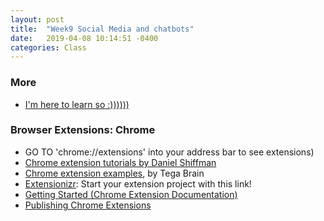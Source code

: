 ```yaml
---
layout: post
title:  "Week9 Social Media and chatbots"
date:   2019-04-08 10:14:51 -0400
categories: Class
---
```

<!-- #### Coding Examples
* [tutorials/week6](https://github.com/cqx931/Coding4Language/tree/master/tutorials/week6) -->
### More
* [I'm here to learn so :))))))](http://www.zachblas.info/works/im-here-to-learn-so/)
<!-- * [](https://www.ted.com/talks/rebecca_kleinberger_our_three_voices?language=en) -->
### Browser Extensions: Chrome
* GO TO 'chrome://extensions' into your address bar to see extensions)
* [Chrome extension tutorials by Daniel Shiffman](https://shiffman.net/a2z/chrome-ext/)
* [Chrome extension examples](https://github.com/tegacodes/speculative-bureaucracy/tree/master/Extensions), by Tega Brain
* [Extensionizr](http://extensionizr.com/): Start your extension project with this link!
* [Getting Started (Chrome Extension Documentation)](https://developer.chrome.com/extensions/getstarted)
* [Publishing Chrome Extensions](https://developer.chrome.com/webstore/publish#upload-your-app)

 <!-- Meaning and understanding
 Dialogue, conversation
 NLP -->

